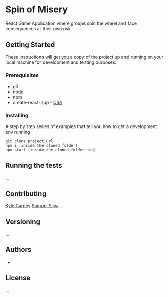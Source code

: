 # Spin of Misery

React Game Application where groups spin the wheel and face consequences at their own risk.

## Getting Started

These instructions will get you a copy of the project up and running on your local machine for development and testing purposes.

### Prerequisites

- git
- node
- npm
- create-react-app - [CRA](https://github.com/facebook/create-react-app)


### Installing

A step by step series of examples that tell you how to get a development env running


```
git clone project_url
npm i (inside the cloned folder)
npm start (inside the cloned folder too)
```

## Running the tests

...


## Contributing
[Kyle Carney](https://github.com/kylecarney)
[Samuel Silva](https://github.com/samuelsilvadev)
...

## Versioning

...

## Authors

*

## License

...
